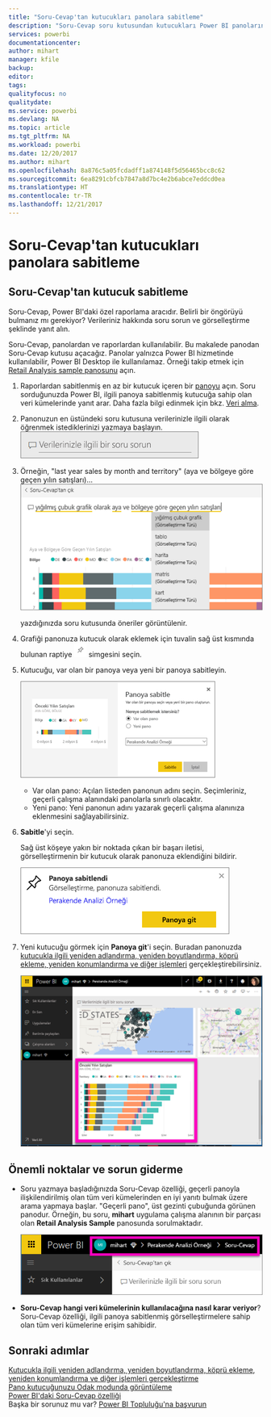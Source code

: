 ```yaml
---
title: "Soru-Cevap'tan kutucukları panolara sabitleme"
description: "Soru-Cevap soru kutusundan kutucukları Power BI panolarına sabitlemeye ilişkin belge"
services: powerbi
documentationcenter: 
author: mihart
manager: kfile
backup: 
editor: 
tags: 
qualityfocus: no
qualitydate: 
ms.service: powerbi
ms.devlang: NA
ms.topic: article
ms.tgt_pltfrm: NA
ms.workload: powerbi
ms.date: 12/20/2017
ms.author: mihart
ms.openlocfilehash: 8a876c5a05fcdadff1a874148f5d56465bcc8c62
ms.sourcegitcommit: 6ea8291cbfcb7847a8d7bc4e2b6abce7eddcd0ea
ms.translationtype: HT
ms.contentlocale: tr-TR
ms.lasthandoff: 12/21/2017
---
```

# <a name="pin-a-tile-to-a-dashboard-from-qa"></a>Soru-Cevap'tan kutucukları panolara sabitleme
## <a name="how-to-pin-a-tile-from-qa"></a>Soru-Cevap'tan kutucuk sabitleme
Soru-Cevap, Power BI'daki özel raporlama aracıdır. Belirli bir öngörüyü bulmanız mı gerekiyor? Verileriniz hakkında soru sorun ve görselleştirme şeklinde yanıt alın.

Soru-Cevap, panolardan ve raporlardan kullanılabilir. Bu makalede panodan Soru-Cevap kutusu açacağız. Panolar yalnızca Power BI hizmetinde kullanılabilir, Power BI Desktop ile kullanılamaz. Örneği takip etmek için [Retail Analysis sample panosunu](sample-retail-analysis.md) açın.
> 
> 

1. Raporlardan sabitlenmiş en az bir kutucuk içeren bir [panoyu](service-dashboards.md) açın. Soru sorduğunuzda Power BI, ilgili panoya sabitlenmiş kutucuğa sahip olan veri kümelerinde yanıt arar.  Daha fazla bilgi edinmek için bkz. [Veri alma](service-get-data.md).
2. Panonuzun en üstündeki soru kutusuna verilerinizle ilgili olarak öğrenmek istediklerinizi yazmaya başlayın.  
   ![](media/service-dashboard-pin-tile-from-q-and-a/power-bi-question-box.png)
3. Örneğin, "last year sales by month and territory" (aya ve bölgeye göre geçen yılın satışları)...  
   ![](media/service-dashboard-pin-tile-from-q-and-a/power-bi-type-q-and-a.png)
   
   yazdığınızda soru kutusunda öneriler görüntülenir.
4. Grafiği panonuza kutucuk olarak eklemek için tuvalin sağ üst kısmında bulunan raptiye ![](media/service-dashboard-pin-tile-from-q-and-a/pbi_pintile.png) simgesini seçin.
5. Kutucuğu, var olan bir panoya veya yeni bir panoya sabitleyin. 

   ![](media/service-dashboard-pin-tile-from-q-and-a/power-bi-pin-to-dashboard.png)

   * Var olan pano: Açılan listeden panonun adını seçin. Seçimleriniz, geçerli çalışma alanındaki panolarla sınırlı olacaktır.
   * Yeni pano: Yeni panonun adını yazarak geçerli çalışma alanınıza eklenmesini sağlayabilirsiniz.
6. **Sabitle**'yi seçin.
   
   Sağ üst köşeye yakın bir noktada çıkan bir başarı iletisi, görselleştirmenin bir kutucuk olarak panonuza eklendiğini bildirir.  
   
   ![](media/service-dashboard-pin-tile-from-q-and-a/power-bi-pin.png)
7. Yeni kutucuğu görmek için **Panoya git**'i seçin. Buradan panonuzda [kutucukla ilgili yeniden adlandırma, yeniden boyutlandırma, köprü ekleme, yeniden konumlandırma ve diğer işlemleri](service-dashboard-edit-tile.md) gerçekleştirebilirsiniz. 
   
   ![](media/service-dashboard-pin-tile-from-q-and-a/power-bi-pinned.png)

## <a name="considerations-and-troubleshooting"></a>Önemli noktalar ve sorun giderme
* Soru yazmaya başladığınızda Soru-Cevap özelliği, geçerli panoyla ilişkilendirilmiş olan tüm veri kümelerinden en iyi yanıtı bulmak üzere arama yapmaya başlar.  "Geçerli pano", üst gezinti çubuğunda görünen panodur. Örneğin, bu soru, **mihart** uygulama çalışma alanının bir parçası olan **Retail Analysis Sample** panosunda sorulmaktadır.
  
  ![](media/service-dashboard-pin-tile-from-q-and-a/power-bi-navbar.png)
* **Soru-Cevap hangi veri kümelerinin kullanılacağına nasıl karar veriyor**?  Soru-Cevap özelliği, ilgili panoya sabitlenmiş görselleştirmelere sahip olan tüm veri kümelerine erişim sahibidir.

## <a name="next-steps"></a>Sonraki adımlar
[Kutucukla ilgili yeniden adlandırma, yeniden boyutlandırma, köprü ekleme, yeniden konumlandırma ve diğer işlemleri gerçekleştirme](service-dashboard-edit-tile.md)    
[Pano kutucuğunuzu Odak modunda görüntüleme](service-focus-mode.md)     
[Power BI'daki Soru-Cevap özelliği](service-q-and-a.md)  
Başka bir sorunuz mu var? [Power BI Topluluğu'na başvurun](http://community.powerbi.com/)

